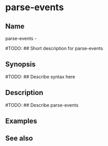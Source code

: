 

# parse-events


## Name
parse-events - 

#TODO: ## Short description for parse-events

## Synopsis
#TODO: ## Describe syntax here

## Description
#TODO: ## Describe parse-events

## Examples

## See also

